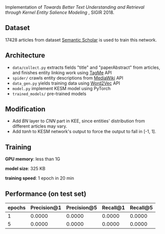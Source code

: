 Implementation of *Towards Better Text Understanding and Retrieval through Kernel Entity Salience Modeling* , SIGIR 2018.

## Dataset

17428 articles from dataset [Semantic Scholar](https://www.semanticscholar.org/) is used to train this network.

## Architecture

- `data/collect.py` extracts fields "title" and "paperAbstract" from articles, and finishes entity linking work using [TagMe](http://tagme.org/) API
- `spider/` crawls entity descriptions from [MediaWiki](https://www.wikidata.org/w/api.php) API
- `data_gen.py` yields training data using [Word2Vec](https://code.google.com/archive/p/word2vec/) API
- `model.py` implement KESM model using PyTorch
- `trained_models/` pre-trained models

## Modification

- Add *BN* layer to *CNN* part in KEE, since entities' distribution from different articles may vary.
- Add *tanh* to KESM network's output to force the output to fall in [-1, 1].

## Training

**GPU memory**: less than 1G

**model size**: 325 KB

**training speed**: 1 epoch in 20 min

## Performance (on test set)

| epochs | Precision@1 | Precision@5 | Recall@1 | Recall@5 |
| ------ | ----------- | ----------- | -------- | -------- |
| 1      | 0.0000      | 0.0000      | 0.0000   | 0.0000   |
| 5      | 0.0000      | 0.0000      | 0.0000   | 0.0000   |